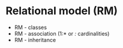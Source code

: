 # Relational model (RM)

* RM - classes
* RM - association (1:* or *:* cardinalities)
* RM - inheritance


